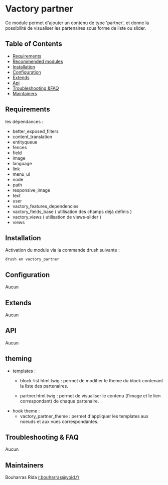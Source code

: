 
# Vactory partner


Ce module permet d'ajouter un contenu de type 'partner', et donne la possibilité de visualiser les partenaires sous forme de liste ou slider.



## Table of Contents
* [Requirements](#requirements)
 * [Recommended modules](#recommended-modules)
 * [Installation](#installation)
 * [Configuration](#configuration)
 * [Extends](#extends)
 * [Api](#api)
* [Troubleshooting &FAQ](#troubleshooting-faq)
* [Maintainers](#maintainers)

## Requirements
les dépendances :
  - better_exposed_filters
  - content_translation
  - entityqueue
  - fences
  - field
  - image
  - language
  - link
  - menu_ui
  - node
  - path
  - responsive_image
  - text
  - user
  - vactory_features_dependencies
  - vactory_fields_base ( utilisation des champs déjà définis )
  - vactory_views ( utilisation de views-slider )
  - views

## Installation
Activation du module via la commande drush suivante :

    drush en vactory_partner

## Configuration
Aucun


## Extends

Aucun

##  API

Aucun

## theming
*  templates :
	* block-list.html.twig : permet de modifier le theme du block contenant la liste des partenaires.
	
	* partner.html.twig : permet de visualiser le contenu (l'image et le lien correspondant) de chaque partenaire.
*  hook theme :
	* vactory_partner_theme : permet d'appliquer les templates aux noeuds et aux vues correspondantes.

## Troubleshooting & FAQ
Aucun

## Maintainers
Bouharras Rida
<r.bouharras@void.fr>
